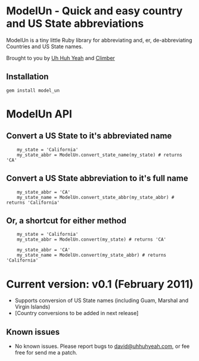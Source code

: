 ModelUn - Quick and easy country and US State abbreviations
===========================================================

ModelUn is a tiny little Ruby library for abbreviating and, er, de-abbreviating Countries and US State names. 

Brought to you by [Uh Huh Yeah](http://uhhuhyeah.com/) and [Climber](http://www.climber.com/)

Installation
-------------

    gem install model_un


ModelUn API
===========

Convert a US State to it's abbreviated name
-------------------------------------------

		my_state = 'California'
		my_state_abbr = ModelUn.convert_state_name(my_state) # returns 'CA'
	
Convert a US State abbreviation to it's full name
-------------------------------------------------

		my_state_abbr = 'CA'
		my_state_name = ModelUn.convert_state_abbr(my_state_abbr) # returns 'California'
	
Or, a shortcut for either method
--------------------------------

		my_state = 'California'
		my_state_abbr = ModelUn.convert(my_state) # returns 'CA'	

		my_state_abbr = 'CA'
		my_state_name = ModelUn.convert(my_state_abbr) # returns 'California'	


Current version: v0.1 (February 2011)
=====================================

*	Supports conversion of US State names (including Guam, Marshal and Virgin Islands)
* [Country conversions to be added in next release] 

Known issues
------------

*	No known issues. Please report bugs to [david@uhhuhyeah.com](mailto:david@uhhuhyeah.com?subject=ModelUn), or fee free for send me a patch.
